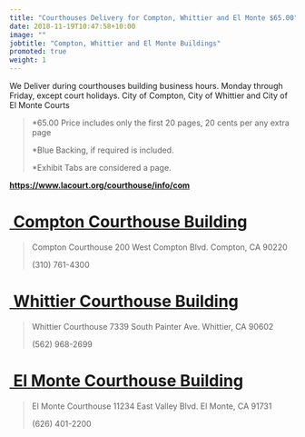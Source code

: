 ```yaml
---
title: "Courthouses Delivery for Compton, Whittier and El Monte $65.00"
date: 2018-11-19T10:47:58+10:00
image: ""
jobtitle: "Compton, Whittier and El Monte Buildings"
promoted: true
weight: 1
---
```


We Deliver during courthouses building business hours. Monday through Friday, except court holidays.
City of Compton, City of Whittier and City of El Monte Courts

> *65.00 Price includes only the first 20 pages, 20 cents per any extra page
> 
> *Blue Backing, if required is included.
>
> *Exhibit Tabs are considered a page. 

<strong> https://www.lacourt.org/courthouse/info/com </strong>

# <a href="https://www.lacourt.org/courthouse/info/com" target="_blank"><img src="" alt="" style="height: 0px !important;width: 0px !important;" > Compton Courthouse Building </a>


>  Compton Courthouse
>  200 West Compton Blvd.
>  Compton, CA 90220
>
>  (310) 761-4300



# <a href="https://www.lacourt.org/courthouse/info/wh" target="_blank"><img src="" alt="" style="height: 0px !important;width: 0px !important;" > Whittier Courthouse Building </a>


>  Whittier Courthouse
>  7339 South Painter Ave.
>  Whittier, CA 90602
>
>  (562) 968-2699



# <a href="https://www.lacourt.org/courthouse/info/elm" target="_blank"><img src="" alt="" style="height: 0px !important;width: 0px !important;" > El Monte Courthouse Building </a>


>  El Monte Courthouse
>  11234 East Valley Blvd.
>  El Monte, CA 91731
>
>  (626) 401-2200
